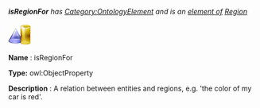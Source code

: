 ___isRegionFor__ 
 has
 [Category:OntologyElement](../../Category/OntologyElement "Category:OntologyElement") 
 and is an
 [element of](../../Property/ElementOf "Property:ElementOf") 
[Region](../../Submissions/Region "Submissions:Region")_




  





[![ObjectProperty](../images/thumb/c/c3/ObjectProperty.gif/45px-ObjectProperty.gif)](../../Image/ObjectProperty.gif "ObjectProperty")


__Name__ 
 : isRegionFor
 



__Type:__ 
 owl:ObjectProperty
 



__Description__ 
 : A relation between entities and regions, e.g. 'the color of my car is red'.